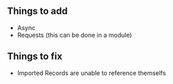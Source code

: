 ## Things to add
- Async
- Requests (this can be done in a module)
## Things to fix
- Imported Records are unable to reference themselfs
